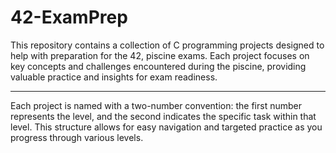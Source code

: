 # 42-ExamPrep

This repository contains a collection of C programming projects designed to help with preparation for the 42, piscine exams. Each project focuses on key concepts and challenges encountered during the piscine, providing valuable practice and insights for exam readiness.

---

Each project is named with a two-number convention: the first number represents the level, and the second indicates the specific task within that level. This structure allows for easy navigation and targeted practice as you progress through various levels.

